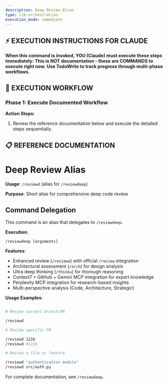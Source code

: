 ```yaml
---
description: Deep Review Alias
type: llm-orchestration
execution_mode: immediate
---
```

## ⚡ EXECUTION INSTRUCTIONS FOR CLAUDE
**When this command is invoked, YOU (Claude) must execute these steps immediately:**
**This is NOT documentation - these are COMMANDS to execute right now.**
**Use TodoWrite to track progress through multi-phase workflows.**

## 🚨 EXECUTION WORKFLOW

### Phase 1: Execute Documented Workflow

**Action Steps:**
1. Review the reference documentation below and execute the detailed steps sequentially.

## 📋 REFERENCE DOCUMENTATION

# Deep Review Alias

**Usage**: `/reviewd` (alias for `/reviewdeep`)

**Purpose**: Short alias for comprehensive deep code review

## Command Delegation

This command is an alias that delegates to `/reviewdeep`. 

**Execution**: 
```
/reviewdeep [arguments]
```

**Features**:
- Enhanced review (`/reviewe`) with official `/review` integration
- Architectural assessment (`/arch`) for design analysis  
- Ultra deep thinking (`/thinku`) for thorough reasoning
- Context7 + GitHub + Gemini MCP integration for expert knowledge
- Perplexity MCP integration for research-based insights
- Multi-perspective analysis (Code, Architecture, Strategic)

**Usage Examples**:
```bash

# Review current branch/PR

/reviewd

# Review specific PR

/reviewd 1226
/reviewd #1226

# Review a file or feature

/reviewd "authentication module"
/reviewd src/auth.py
```

For complete documentation, see `/reviewdeep`.

